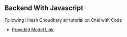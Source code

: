 ## Backend With Javascript
Following Hitesh Choudhary sir tutorial on Chai with Code 
 
- [Provided Model Link](https://app.eraser.io/workspace/YtPqZ1VogxGy1jzIDkzj)